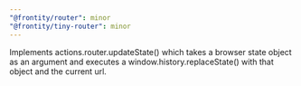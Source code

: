 ```yaml
---
"@frontity/router": minor
"@frontity/tiny-router": minor
---
```


Implements actions.router.updateState() which takes a browser state object as an argument and executes a window.history.replaceState() with that object and the current url.
